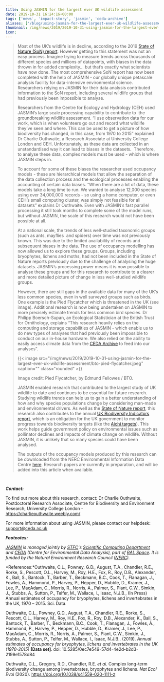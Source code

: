 ```yaml
---
title: Using JASMIN for the largest ever UK wildlife assessment
date: 2019-10-31 16:24:16+00:00
tags: ['news', 'impact-story', 'jasmin', 'ceda-archive']
aliases: ['/blog/using-jasmin-for-the-largest-ever-uk-wildlife-assessment']
thumbnail: /img/news/2019/2019-10-31-using-jasmin-for-the-largest-ever-uk-wildlife-assessment/moth-362676_1920.jpg
icon: 
---
```



> 
> Most of the UK’s wildlife is in decline, according to the 2019 [State of Nature (SoN) report](https://nbn.org.uk/stateofnature2019/reports/). However getting to this statement was not an easy process. Imagine trying to measure trends across thousands of different species and millions of datapoints, with biases in the data thrown in for added complexity… but that’s exactly what scientists have now done. The most comprehensive SoN report has now been completed with the help of JASMIN - our globally unique petascale analysis facility for data-intensive environmental science. Researchers relying on JASMIN for their data analysis contributed information to the SoN report, including several wildlife groups that had previously been impossible to analyse.  
>   
> Researchers from the Centre for Ecology and Hydrology (CEH) used JASMIN’s large scale processing capability to contribute to  the groundbreaking wildlife assessment. “I use observation data for our work, which is when volunteers go out and record what wildlife they’ve seen and where. This can be used to get a picture of how biodiversity has changed, in this case, from 1970 to 2015” explained Dr Charlie Outhwaite, a Research Associate at University College London and CEH. Unfortunately, as these data are collected in an unstandardised way it can lead to biases in the datasets.  Therefore, to analyse these data, complex models must be used - which is where JASMIN steps in.   
>   
> To account for some of these biases the researcher used occupancy models - these are hierarchical models that allow the separation of the data collection process and the ecological processes enabling the accounting of certain data biases. “When there are a lot of data, these models take a long time to run. We wanted to analyse 12,000 species using over 34,000,000 records - so using a home computer, or even CEH’s small computing cluster, was simply not feasible for all datasets” explains Dr Outhwaite. Even with JASMIN’s fast parallel processing it still took months to complete some of the model runs, but without JASMIN, the scale of this research would not have been possible at all.   
>   
> At a national scale, the trends of less well-studied taxonomic groups (such as ants, mayflies  and spiders) over time was not previously known. This was due to the limited availability of records and subsequent biases in the data. The use of occupancy modelling has now allowed us to explore these groups. Groups, including bryophytes, lichens and moths, had not been included in the State of Nature reports previously due to the challenge of analysing the huge datasets. JASMIN’s processing power means it is now possible to analyse these groups and for this research to contribute to a clearer and more detailed picture of change in less well-studied wildlife groups.   
>   
> However, there are still gaps in the available data for many of the UK’s less common species, even in well surveyed groups such as birds. One example is the Pied Flycatcher which is threatened in the UK (see image). Additional research is now being undertaken on JASMIN to more precisely estimate trends for less common bird species. Dr Philipp Boersch-Supan, an Ecological Statistician at the British Trust for Ornithology, explains “This research heavily relies on the computing and storage capabilities of JASMIN - which enable us to do new types of analyses that had previously been impossible to conduct on our in-house hardware. We also relied on the ability to easily access climate data from the [CEDA Archive](http://archive.ceda.ac.uk/) to feed into our analyses”. 
> 
> 
> {{< image src="/img/news/2019/2019-10-31-using-jasmin-for-the-largest-ever-uk-wildlife-assessment/bto-pied-flycatcher.jpeg"  caption="" class="rounded" >}}
> 
> 
> Image credit: Pied Flycatcher, by Edmund Fellowes / BTO.  
>   
> JASMIN enabled research that contributed to the largest study of UK wildlife to date and continues to be essential for future research. Studying wildlife trends can help us to gain a better understanding of how and why species populations change by considering man-made and environmental drivers. As well as the [State of Nature report](https://nbn.org.uk/stateofnature2019/reports/), this research also contributes to the annual [UK Biodiversity Indicators report](https://www.gov.uk/government/statistics/biodiversity-indicators-for-the-uk), which is an obligation for the UK government to monitor progress towards biodiversity targets (like the [Aichi targets](https://www.cbd.int/sp/targets/)). This work helps guide government policy on environmental issues such as pollinator declines and impacts of climate change on wildlife. Without JASMIN, it is unlikely that so many species could have been analysed.   
>   
> The outputs of the occupancy models produced by this research can be downloaded from the NERC Environmental Information Data Centre [here](https://doi.org/10.5285/0ec7e549-57d4-4e2d-b2d3-2199e1578d84). Research papers are currently in preparation, and will be added into this article when available.
> 
> 
> 


 


***Contact:***


To find out more about this research, contact: Dr Charlie Outhwaite, Postdoctoral Research Associate, Centre for Biodiversity and Environment Research, University College London - <https://charlieouthwaite.weebly.com/>   
  
For more information about using JASMIN, please contact our helpdesk: [support@ceda.ac.uk](mailto:support@ceda.ac.uk)   
  
***Footnotes:***


[*JASMIN*](http://www.jasmin.ac.uk/) *is managed jointly by [STFC](https://stfc.ukri.org/)'s [Scientific Computing Department](https://www.scd.stfc.ac.uk/Pages/home.aspx) and [CEDA](https://www.ceda.ac.uk/) (Centre for Environmental Data Analysis), part of [RAL Space](https://www.ralspace.stfc.ac.uk/Pages/home.aspx). It is funded by the Natural Environment Research Council ([NERC](https://nerc.ukri.org/)).*


  
*References:*Outhwaite, C.L., Powney, G.D., August, T.A., Chandler, R.E., Rorke, S., Pescott, O.L., Harvey, M., Roy, H.E., Fox, R., Roy, D.B., Alexander, K., Ball, S., Bantock, T., Barber, T., Beckmann, B.C., Cook, T., Flanagan, J., Fowles, A., Hammond, P., Harvey, P., Hepper, D., Hubble, D., Kramer, J., Lee, P., MacAdam, C., Morris, R., Norris, A., Palmer, S., Plant, C.W., Simkin, J., Stubbs, A., Sutton, P., Telfer, M., Wallace, I., Isaac, N.J.B., (In Press) Annual estimates of occupancy for bryophytes, lichens and invertebrates in the UK, 1970 – 2015. Sci. Data.  
  
Outhwaite, C.L., Powney, G.D., August, T.A., Chandler, R.E., Rorke, S., Pescott, O.L., Harvey, M., Roy, H.E., Fox, R., Roy, D.B., Alexander, K., Ball, S., Bantock, T., Barber, T., Beckmann, B.C., Cook, T., Flanagan, J., Fowles, A., Hammond, P., Harvey, P., Hepper, D., Hubble, D., Kramer, J., Lee, P., MacAdam, C., Morris, R., Norris, A., Palmer, S., Plant, C.W., Simkin, J., Stubbs, A., Sutton, P., Telfer, M., Wallace, I., Isaac, N.J.B.. (2019). *Annual estimates of occupancy for bryophytes, lichens and invertebrates in the UK (1970-2015)* **[Data set]**. doi: 10.5285/0ec7e549-57d4-4e2d-b2d3-2199e1578d84  
  
Outhwaite, C.L., Gregory, R.D., Chandler, R.E. *et al.* Complex long-term biodiversity change among invertebrates, bryophytes and lichens. *Nat Ecol Evol* (2020). https://doi.org/10.1038/s41559-020-1111-z



